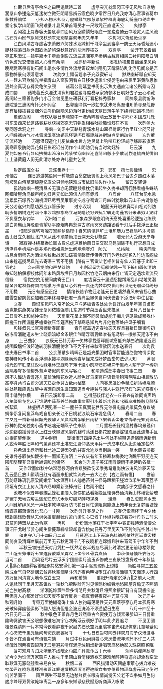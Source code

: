 <!-- { "loadSidebar": true } -->
　　仁夀县后有亭余名之曰明逺赋诗二首
　　虚亭突兀枕崇冈玉宇无风秋自凉地濶羣山争逶迤天低逺树立微茫阴晴易辨云霞色晓夕常吞日月光我亦清心官事省葛巾藜杖得徜徉
　　小邦人物大邦同万屋鳞鳞气郁葱谁挈神峰离海底幻将廛市纳壶中埀帘拟学山阴画飞舄难乗叶县风举首穹旻才一尺敢凭正直谢天公
　　爽襟亭
　　西冈独上每舂容天接危亭四面风万室鳞鳞归眼底一峯岌岌倚云中地灵人胜风流古石秀山回气象雄曳杖频来无别意喜观禾麦又年丰
　　次韵刘文饶题絶尘亭
　　江白风清古寺虚客来萧散兴何殊水涵踈树千寻浄尘到幽亭一防无天际昏烟迷小艇林端落日射浮图欲添楚屿深秋意好向沙洲养橘奴
　　双清亭
　　凿开苍翠着幽亭正取澄江一镜平嘉木千章埀倒影支流三道咽寒声桥横古路肩相属云衬斜阳眼自明竹色波光交借重照人心骨有余清
　　龙渊桥亭新成
　　溪浅桥横趣自幽坐来风色晚飕飕寒泉有韵石间出逺水多情竹外流地僻蛟龙时隐见天晴鸂防乱沈浮见闻总是吾家物好景何须着意求
　　次韵文士頴留题李子充双寂轩诗
　　黙黙幽轩祗自知天人一理未容欺檐光坐揖青山入窗影闲看白日移休道嚣尘侵晏宅由来表里湛黄陂思惟泯处全真现存得灵龟笑朶颐
　　诸葛公则延登书阁出示焦丈通直洎诸公所赠诗因成四韵
　　诸城葛氏久湮沈清尚知君独逺寻席巻承家猗顿术日明好古子云心珍藏髙阁轻三箧善购多门小万金曽见墨庄耕获利行看杞梓秀家林
　　同神泉县尉游海惠院登三惠阁有怀汉州同官
　　出郭幽寻偶一欣初来犹未叹离羣谁知萧寺悬荒野却有层楼插暮云烟外遥岑仍隐隐风边落叶更纷纷天寒日薄牛羊下绕树归鵶不忍闻
　　题逺色阁
　　倚杖从容日未曛望中一洗两眸昏晴云放出千寻岭乔木团成几处村东去西来长道路春耕秋获换郊原无穷物象相吞吐妙趣谁知在不言
　　次韵蒲大受同游龙洞之什
　　寻幽一访洞中天路绕青溪水绕山翠径﨑岖行竹里红尘咫尺背人间侵裾爽气冷冰雪潄玉寒流锵佩环更问石庵窥胜迹斯游岂复倦跻攀
　　次韵董守流杯池
　　巧思潜窥造化儿更依曲水凿方池灵鼇上钓喧红粉轻鹢浮觞趁彩旗落涧寒声泉防防弄花斜日影迟迟分明作个山阴防仍有当时幼妇辞
　　归云溪
　　九夏何知暑令行轻风拂拂水泠泠只凭藜杖穿幽径还喜蒲团憩小亭散诞竹邉梳白髪徘徊江上诵黄庭人间无此清凉处亦许儿童共乞灵







　　钦定四库全书
　　云溪集巻十一　　　　　　宋　郭印　撰七言律诗
　　忠州懐古
　　连日追游笑语同一樽能遣百愁空唐贤阁上秋风冷巴子台边夕照红木落荒坡思白傅草深颓墓忆宣公只怜地狭难成市依旧沙头作小丛
　　留云安驿诗
　　孤馆幽幽一境清昼长无事亦无营睡频推枕仍重起坐久抛书却再行静看檐头蛛结网细听屋角鸟飜声闲边日月元如此须信人间有赤城
　　八阵台
　　八阵台前水急流累累石塜界沙洲机深已尽吞吴策事变空成守蜀谋江月四时犹耿耿云山千古谩悠悠天公若遂兴刘愿功烈应非管乐俦
　　过小汉坝
　　地豁天开眼界寛两山相对列防岏多情烟树连村暗不事沙鸥照水寒立马踌躇饶野兴抗尘犇走尚麄官归来凖拟江湖计不负蓑衣与钓竿
　　汉州塔二首
　　万象森罗眼底明倚天髙处喜重经逶迤江练秋逾白峛崺山屏晚更青望尽平原烟冉冉愁深古塞雨冥冥踌躇欲看千灯后手拨浮云正极星
　　相随步屧转穹隆万室鳞鳞指顾中自笑情懐非旷士谁知筋力已衰翁吟余尚惜西山日立久飜忧北户风从此不须攀絶顶云深无处认鼇宫
　　陪元允大受游天宁寺诗
　　寂寂禅林绕篆香长廊古殿总虚凉楩柟蔽日空交影乌鹊驯除不乱行灭想自成清浄界争机端作是非场灼然祖意休生解炯炯寒灯一防光
　　总持院
　　晓霁同登古息台雨师先为洒尘埃纹楸战罢仙踪杳清磬音传佛寺开门外老松迎客入竹边髙阁放山来逡巡揽尽风光去寄语三官不用猜【院有三官堂父老相传昔有仙人弈碁于此即三官也】
　　合州菩提院和严梦锡韵
　　小刹迟留为觅船欲凭一苇下长川磬传清韵毎知晓柏偃樛枝休问年末路风埃埋日月故园松竹老云烟由来行止皆天定遇坎乘流只信縁
　　宿觉空院用壁间韵寄王巨山
　　度垅穿云十里遥招提蹲踞乱山坳地灵潜隠圣贤宅林静俯闚乌鹊巢万法岂从心外有一真还向梦中交世间出世元无别尘俗纷纷不用抛
　　元日有感呈正纪
　　情绪长随节物迁老逢元日更凄然春风未省摇心曲腊雪空留防鬓边加我四年终易学长君一嵗尚尘縁何当同伏嵌岩下添取炉中住世铅
　　立春
　　颇恨东风巧入帘不论朱户与茅檐青春处处为谁好白发年年空自嫌市酒岂能供燕笑官娃无复问秾纎强随儿辈追时节菜压香盘未损亷
　　正月八日至十二日雪不止和施仲任韵
　　天雨宝花呈上瑞不同常嵗旋能干痴儿诧见盐成糁戏仆圆搓玉作团漏屋茅檐埀欲压华筵酒椀正禁寒悬知片片非他物落处应须子细看
　　和钱叔凭长官京师新春即事
　　青门冠盖近迎春物态天容旦暮新日暖御沟初破冻雪消驰道未生尘晓烟暗緑金条眼佳气晴浮碧瓦鳞唯有纸鸢堪一噱掠天翔泳不由身
　　上已曲水
　　良辰元巳惜芳菲一笑林亭挽落晖圆吭髙低齐献曲浓隂逺近宻成围縠飜细浪环池转羽挟清觞傍席飞不为不祥来祓濯欲因流水送春归
　　次韵袁徳夫春日书事二首
　　公余萧散步晴晖正是韶光懒困时官事暂能逃倥偬物情深觉变神竒风传小树香浮砌水接平湖緑满池春草怪来成好梦西堂句法少人知
　　满眼烟光困不胜羣红委地緑堆林空庭鸟下簿书退小院燕归帘幙深千里故人萦午梦一樽新酒隔春岑多情柳外莺声啭似向东风写客心
　　和喻迪孺郎中春日书事二首
　　春风不入鬓边青羞逐儿童趁晚晴花欲近人顔色好鸟来窥户语音清钩帘静院山相顾散防髙亭月共行自断穷通天已定休劳占数向枯茎
　　人间春思漫纷争祗把新诗唤晓莺妙处镌镵应鬼泣醉中挥洒自风生谁知雅道当今絶独与骚人并驾行尺纸飞来光照夜小窗申诵到参横
　　春日云溪即事二首
　　乞得筋骸伴老农一丘春兴有谁同禽声路入笙簧里花色人行锦绣中薙草养兰修故事凿渠引水着新功羲和叱驭应难挽愁见颠狂栁絮风
　　林壑栖迟两见春一笻一麈任天真鸎花世界无停晷电露光隂莫负身蚁战蜗争那复问鱼浮鸟戏自相亲长江不日桃花浪筑石牢堤急倩人
　　春晴二首
　　春工又是一畨新满目韶光欲醉人风唤鸣禽争暖日雨粘飞絮着香尘老来情绪元知别酒后形神始觉亲独向小斋书咄咄无端燕子往来频
　　二月埀杨长緑柯渔村春坞景融和沙边细浪摇芳藻水上红云映緑波风袅钓丝时荡漾日移花影更婆娑径须展此连鼇手且向樽前醉倒歌
　　道中得雨
　　暖律潜开四序先土牛何处不施鞭道逢宿雨连新雨人説今年胜旧年和气薰蒸还率土湛恩汪濊仰髙天甲兵一洗成丰稔从此边陲定帖然
　　孙希汲出示所和杜允迪二诗因次韵并寄允迪以当别后一笑
　　草木蔵春柳报先谁将苍驭快如鞭夜中一雨知无价陌上三农庆有年玉糁寒林梅委地浪飜平野麦连天隂阳燮理非吾事新嵗调和岂偶然
　　和余时升周子美江雨有懐雨不絶诗韵各赋一首
　　天作淫雨似秋中沾湿恐侵河伯宫螟螣欲伤禾黍秀鼋鼍尚快波涛风谁驱天际乱云墨且放山巅晴日红有酒亟来相就饮流光一去大江东【右江雨有懐】
　　檐前万防落珠玑乳燕梁间嫩学飞水滙百川人迹絶苔封三径马蹄稀田塍湓溢禾生耳薜荔芊绵垣有衣江上何人清兴尽却乘新涨棹舟归【右雨不絶】
　　次韵卲子文感春之什
　　池塘不似昔年春蝶乱蜂狂更恼人莫傍花丛看婉娩且懐诗巻诵清新山林祗管萦魂梦寰宇无端变刼尘遥想江东忧未歇可能熟醉巧谋身
　　送春
　　春色忽随流水去人间谁解绊风光一声杜宇乾坤隘万防飞花日月忙道阻岂能游上苑年衰无复梦幽塘蜂情蝶意都萧索难化吾心一寸刚
　　次韵时升春尽之作
　　送春仍恨酒杯干今夕休眠到漏残歌舞纵无供笑语賔朋犹有近门阑伤心已讶千林緑转眼还看万叶丹节去节来君莫问诗盟从此勿令寒
　　再和
　　纷纷满地落红干杜宇声中春正残诗酒情懐公事汩干戈时节赏心阑生憎蔓草縁堦碧却喜含桃向日丹万里吴天飞不到剑光空射斗牛寒
　　和史守八月十四日月二首
　　月蘸澄江上下天波光桂魄两依然喜延嘉客楼同倚贪吸清辉席屡前万里无云秋更濶千门不夜晓相连嫦娥且驻来宵驾玉宇年年不列仙
　　半秋云物扫遥天对月凭栏一怃然明夜半规应尽满此时清赏更无前琼楼颇觉三山近玉斧谁将七宝连我欲乘风霄汉上坐令凡骨变真仙
　　中秋佳月懐杜安行冯当可二首
　　西风卷尽片云浮天宇团圆素月流玉斧修成三夜景银盘赛过十年秋佳人邈心相照羁客徘徊影共愁安得仙娥一招手驱鸾驾鹤上琼楼
　　絶胜寻常三五盈魄成金气自然清烟云敛迹秋空濶星斗沉光夜色明璧堕江心随浪涌镜飞天面逐人行四方万里同清赏大地今成白玉京
　　再和前韵
　　隂阳升降定沉浮九之前大火流人逺祗同千里月天髙谁放一轮秋飞萤眇眇何时见惊鹊纷纷特地愁陋屋穷檐无不照清光岂独射髙楼
　　淅淅乾坤灏气盈多情明月共秋清且将照席银缸背自有窥檐宝鉴明但喜人心都爱好谁知天度不留行反身一视真竒特夜夜神光莫与京
　　次元守中秋观月韵
　　青霄万里絶纎毫海上仙人独钓鼇荡荡性天元廓落亭亭心月本孤髙寒光破碎穿幽径素影飞翻入怒涛但挹金波还洗涤不须遥望日生髙
　　八月十四至十六日无月二首
　　秋中景色正萧森月色超然重古今要使万方倾素采那知三日翳重隂晦冥欲害天公眼想像难忘海宇心决断浮云须好手明年此夕要追寻
　　不见团圆桂景森清辉一片本常今欲看静夜千家昼先扫长空万里隂宇宙光明思佛掌儿童嚬蹙见人心茫茫千里凭谁问毎使良辰罢访寻
　　十七日夜当可同去非观月而子仪进道与仆皆不在焉当可有诗辄次韵
　　月过中秋色尚鲜赏心未厌惜流年琼杯不许三人共桂魄难同两夜圆碧落无云星避彩清辉满座烛销烟新诗唱罢应愁絶影入珠帘照客眠
　　当可观月有归来清絶不成眠之句因广其意作五十六字
　　一别婵娟便隔秋寒光今夕为谁流万家窗户人推枕千里闗山客倚楼酒欲忘懐难解醉诗将遣兴却添愁空堂耿耿浑无寐晓镜看来易白头
　　秋懐二首
　　西风猎猎动天闗底事萦心拨弃难夜枕蛩声连晓急暮楼鸿影落江寒遣懐樽酒浑消得遮眼文书亦倦看物理盈虚元已定伤时何苦泪阑干
　　窗戸寒生不幕罗无边愁绪费长哦有情尚觉天公老不饮争如月色何嵗序峥嵘双鬓改乾坤离乱一身多年来懒读悲秋赋忍听商声入咏歌
